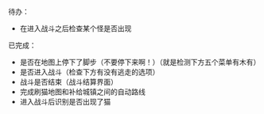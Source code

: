 待办：
- 在进入战斗之后检查某个怪是否出现

已完成：
- 是否在地图上停下了脚步（不要停下来啊！）（就是检测下方五个菜单有木有）
- 是否进入战斗（检查下方有没有逃走的选项）
- 战斗是否结束（战斗结算界面）
- 完成刷猫地图和补给城镇之间的自动路线
- 进入战斗后识别是否出现了猫

